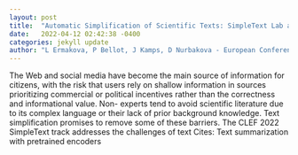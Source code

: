 ```yaml
---
layout: post
title:  "Automatic Simplification of Scientific Texts: SimpleText Lab at CLEF-2022"
date:   2022-04-12 02:42:38 -0400
categories: jekyll update
author: "L Ermakova, P Bellot, J Kamps, D Nurbakova - European Conference on , 2022"
---
```

The Web and social media have become the main source of information for citizens, with the risk that users rely on shallow information in sources prioritizing commercial or political incentives rather than the correctness and informational value. Non- experts tend to avoid scientific literature due to its complex language or their lack of prior background knowledge. Text simplification promises to remove some of these barriers. The CLEF 2022 SimpleText track addresses the challenges of text Cites: Text summarization with pretrained encoders